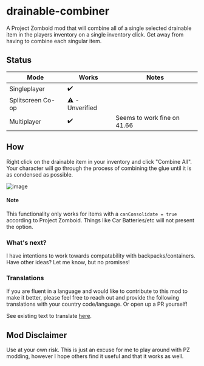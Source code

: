 # drainable-combiner
A Project Zomboid mod that will combine all of a single selected drainable item in the players inventory on a single inventory click. Get away from having to combine each singular item.

## Status
| Mode | Works | Notes |
| ----- | ----- | ----- | 
| Singleplayer | ✔️ | |
| Splitscreen Co-op | ⚠️ - Unverified | |
| Multiplayer | ✔️ | Seems to work fine on 41.66 |


## How
Right click on the drainable item in your inventory and click "Combine All". Your character will go through the process of combining the glue until it is as condensed as possible.

![image](https://user-images.githubusercontent.com/15162189/155799635-44a6f4cb-7091-4d68-9248-7c923c96602d.png)

#### Note
This functionality only works for items with a `canConsolidate = true` according to Project Zomboid. Things like Car Batteries/etc will not present the option.

### What's next?
I have intentions to work towards compatability with backpacks/containers. Have other ideas? Let me know, but no promises!

### Translations
If you are fluent in a language and would like to contribute to this mod to make it better, please feel free to reach out and provide the following translations with your country code/language. Or open up a PR yourself! 

See existing text to translate [here](https://github.com/vanwinlaw/drainable-combiner/blob/master/Contents/mods/Drainable%20Combiner/media/lua/shared/Translate/EN/UI_EN.txt). 

## Mod Disclaimer
Use at your own risk. This is just an excuse for me to play around with PZ modding, however I hope others find it useful and that it works as well.